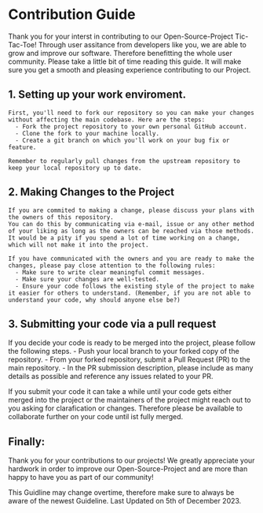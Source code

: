 # Contribution Guide

Thank you for your interst in contributing to our Open-Source-Project Tic-Tac-Toe!
Through user assitance from developers like you, we are able to grow and improve our software. Therefore benefitting the whole user community.
Please take a little bit of time reading this guide. It will make sure you get a smooth and pleasing experience contributing to our Project.

## 1. Setting up your work enviroment.
    First, you'll need to fork our repository so you can make your changes without affecting the main codebase. Here are the steps:
      - Fork the project repository to your own personal GitHub account.
      - Clone the fork to your machine locally.
      - Create a git branch on which you'll work on your bug fix or feature.

    Remember to regularly pull changes from the upstream repository to keep your local repository up to date.

## 2. Making Changes to the Project
    If you are commited to making a change, please discuss your plans with the owners of this repository.
    You can do this by communicating via e-mail, issue or any other method of your liking as long as the owners can be reached via those methods.
    It would be a pity if you spend a lot of time working on a change, which will not make it into the project.

    If you have communicated with the owners and you are ready to make the changes, please pay close attention to the following rules:
      - Make sure to write clear meaningful commit messages.
      - Make sure your changes are well-tested.
      - Ensure your code follows the existing style of the project to make it easier for others to understand. (Remember, if you are not able to understand your code, why should anyone else be?)

## 3. Submitting your code via a pull request
  If you decide your code is ready to be merged into the project, please follow the following steps.
    - Push your local branch to your forked copy of the repository.
    - From your forked repository, submit a Pull Request (PR) to the main repository.
    - In the PR submission description, please include as many details as possible and reference any issues related to your PR.

  If you submit your code it can take a while until your code gets either merged into the project or the maintainers of the project might reach out to you asking for clarafication or changes.
  Therefore please be available to collaborate further on your code until ist fully merged.

## Finally:
Thank you for your contributions to our projects! 
We greatly appreciate your hardwork in order to improve our Open-Source-Project and are more than happy to have you as part of our community!

This Guidline may change overtime, therefore make sure to always be aware of the newest Guideline.
Last Updated on 5th of December 2023.
